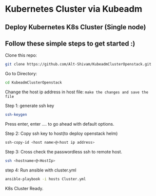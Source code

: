 # Kubernetes Cluster via Kubeadm
## Deploy Kubernetes K8s Cluster (Single node)

## Follow these simple steps to get started :)
Clone this repo:
```bash
git clone https://github.com/Alt-Shivam/KubeadmClusterOpenstack.git
```
Go to Directory:
```bash
cd KubeadmClusterOpenstack
```
Change the host ip address in host file:
``make the changes and save the file``  
  
Step 1: generate ssh key
```bash
ssh-keygen
```
Press enter, enter .... to go ahead with default options.  
  
Step 2: Copy ssh key to host(to deploy openstack helm)
```bash
ssh-copy-id <host name>@<host ip address>
```
  
Step 3: Cross check the passwordless ssh to remote host.
```bash
ssh <hostname>@<HostIp>
```
  
step 4: Run ansible with cluster.yml
```bash
ansible-playbook -i hosts Cluster.yml
```
  
K8s Cluster Ready.
